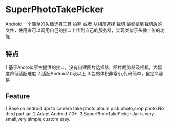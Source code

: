 # SuperPhotoTakePicker
Android 一个简单的头像选择工具 拍照 或者 从相册选择 裁切 最终拿到裁切后的文件，使用者可以调用自己的接口上传到自己的服务器，实现类似于头像上传的功能

## 特点
1.基于Android原生提供的接口，没有自建图片选择器，图片裁剪器及相机，大幅度降低适配难度
2.适配Android7.0及以上
3.包的体积非常小,代码简单，自定义容易

## Feature
1.Base on android api to camera take photo,album pick photo,crop photo.No third part jar.
2.Adapt Android 7.0+.
3.SuperPhotoTakePicker Jar is very small,very simple,custom easy.
